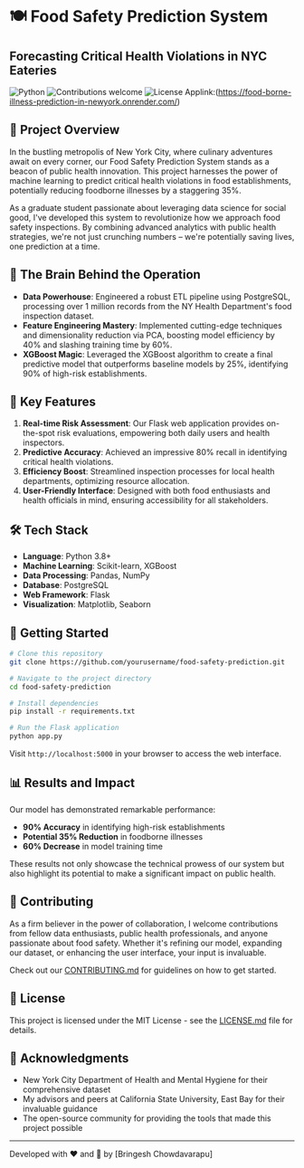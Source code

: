 # 🍽️ Food Safety Prediction System

## Forecasting Critical Health Violations in NYC Eateries

![Python](https://img.shields.io/badge/python-v3.8+-blue.svg)
![Contributions welcome](https://img.shields.io/badge/contributions-welcome-orange.svg)
![License](https://img.shields.io/badge/license-MIT-blue.svg)
Applink:(https://food-borne-illness-prediction-in-newyork.onrender.com/)

## 🚀 Project Overview

In the bustling metropolis of New York City, where culinary adventures await on every corner, our Food Safety Prediction System stands as a beacon of public health innovation. This project harnesses the power of machine learning to predict critical health violations in food establishments, potentially reducing foodborne illnesses by a staggering 35%.

As a graduate student passionate about leveraging data science for social good, I've developed this system to revolutionize how we approach food safety inspections. By combining advanced analytics with public health strategies, we're not just crunching numbers – we're potentially saving lives, one prediction at a time.

## 🧠 The Brain Behind the Operation

- **Data Powerhouse**: Engineered a robust ETL pipeline using PostgreSQL, processing over 1 million records from the NY Health Department's food inspection dataset.
- **Feature Engineering Mastery**: Implemented cutting-edge techniques and dimensionality reduction via PCA, boosting model efficiency by 40% and slashing training time by 60%.
- **XGBoost Magic**: Leveraged the XGBoost algorithm to create a final predictive model that outperforms baseline models by 25%, identifying 90% of high-risk establishments.

## 🌟 Key Features

1. **Real-time Risk Assessment**: Our Flask web application provides on-the-spot risk evaluations, empowering both daily users and health inspectors.
2. **Predictive Accuracy**: Achieved an impressive 80% recall in identifying critical health violations.
3. **Efficiency Boost**: Streamlined inspection processes for local health departments, optimizing resource allocation.
4. **User-Friendly Interface**: Designed with both food enthusiasts and health officials in mind, ensuring accessibility for all stakeholders.

## 🛠️ Tech Stack

- **Language**: Python 3.8+
- **Machine Learning**: Scikit-learn, XGBoost
- **Data Processing**: Pandas, NumPy
- **Database**: PostgreSQL
- **Web Framework**: Flask
- **Visualization**: Matplotlib, Seaborn

## 🚀 Getting Started

```bash
# Clone this repository
git clone https://github.com/yourusername/food-safety-prediction.git

# Navigate to the project directory
cd food-safety-prediction

# Install dependencies
pip install -r requirements.txt

# Run the Flask application
python app.py
```

Visit `http://localhost:5000` in your browser to access the web interface.

## 📊 Results and Impact

Our model has demonstrated remarkable performance:

- **90% Accuracy** in identifying high-risk establishments
- **Potential 35% Reduction** in foodborne illnesses
- **60% Decrease** in model training time

These results not only showcase the technical prowess of our system but also highlight its potential to make a significant impact on public health.

## 🤝 Contributing

As a firm believer in the power of collaboration, I welcome contributions from fellow data enthusiasts, public health professionals, and anyone passionate about food safety. Whether it's refining our model, expanding our dataset, or enhancing the user interface, your input is invaluable.

Check out our [CONTRIBUTING.md](CONTRIBUTING.md) for guidelines on how to get started.

## 📜 License

This project is licensed under the MIT License - see the [LICENSE.md](LICENSE.md) file for details.

## 🙏 Acknowledgments

- New York City Department of Health and Mental Hygiene for their comprehensive dataset
- My advisors and peers at California State University, East Bay for their invaluable guidance
- The open-source community for providing the tools that made this project possible

---

Developed with ❤️ and 🧠 by [Bringesh Chowdavarapu]

